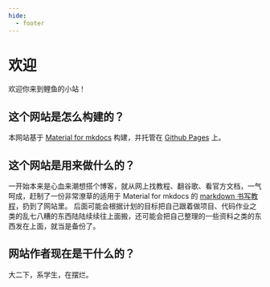 ```yaml
---
hide:
  - footer
---
```


# 欢迎

欢迎你来到鲤鱼的小站！

## 这个网站是怎么构建的？

本网站基于 [Material for mkdocs] 构建，并托管在 [Github Pages] 上。

[Material for mkdocs]: https://squidfunk.github.io/mkdocs-material/
[Github Pages]: https://pages.github.com/

## 这个网站是用来做什么的？

一开始本来是心血来潮想搭个博客，就从网上找教程、翻谷歌、看官方文档，一气呵成，赶制了一份非常潦草的适用于 Material for mkdocs 的 [markdown 书写教程]，扔到了网站里。
后面可能会根据计划的目标把自己跟着做项目、代码作业之类的乱七八糟的东西陆陆续续往上面搬，还可能会把自己整理的一些资料之类的东西发在上面，就当是备份了。

[markdown 书写教程]: ./language/markdown/index.md

## 网站作者现在是干什么的？

大二下，系学生，在摆烂。
